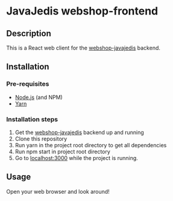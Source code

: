 # JavaJedis webshop-frontend

## Description

This is a React web client for the [webshop-javajedis](https://github.com/Campus-Molndal-JIN23/webshop-javajedis) backend.

## Installation

### Pre-requisites

- [Node.js](https://nodejs.org/en/download) (and NPM)
- [Yarn](https://yarnpkg.com/getting-started/install)

### Installation steps

1. Get the [webshop-javajedis](https://github.com/Campus-Molndal-JIN23/webshop-javajedis) backend up and running
2. Clone this repository
3. Run yarn in the project root directory to get all dependencies
4. Run npm start in project root directory
5. Go to [localhost:3000](http://localhost:3000) while the project is running.

## Usage

Open your web browser and look around!
